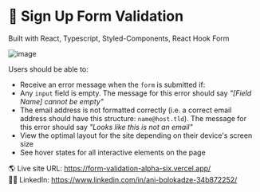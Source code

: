 # 🎉 Sign Up Form Validation
Built with React, Typescript, Styled-Components, React Hook Form

![image](https://user-images.githubusercontent.com/89190087/232764130-d68ea244-b962-425e-b993-fdc95c24b798.png)


Users should be able to:

- Receive an error message when the `form` is submitted if:
- Any `input` field is empty. The message for this error should say *"[Field Name] cannot be empty"*
- The email address is not formatted correctly (i.e. a correct email address should have this structure: `name@host.tld`). The message for this error should say *"Looks    like this is not an email"*
- View the optimal layout for the site depending on their device's screen size
- See hover states for all interactive elements on the page

🌎 Live site URL: https://form-validation-alpha-six.vercel.app/ <br>
👩‍💻 LinkedIn: https://www.linkedin.com/in/ani-bolokadze-34b872252/
